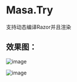 # Masa.Try

支持动态编译Razor并且渲染

## 效果图：

![image](https://user-images.githubusercontent.com/61819790/212732117-cfd93774-1293-4a98-b5e7-0cf78c95ca22.png)

![image](https://user-images.githubusercontent.com/61819790/212732285-7eb7c2a1-5ee8-440e-9145-7f34cec670ea.png)
